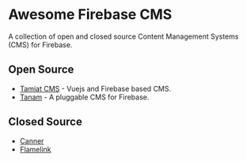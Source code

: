 # Awesome Firebase CMS

A collection of open and closed source Content Management Systems (CMS) for Firebase.

## Open Source

- [Tamiat CMS](https://github.com/tamiat/tamiat) - Vuejs and Firebase based CMS.
- [Tanam](https://github.com/oddbit/tanam) - A pluggable CMS for Firebase.

## Closed Source

- [Canner](https://www.canner.io)
- [Flamelink](https://flamelink.io)
